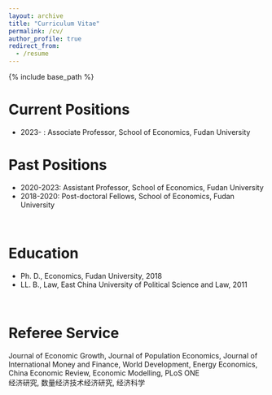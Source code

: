 ```yaml
---
layout: archive
title: "Curriculum Vitae"
permalink: /cv/
author_profile: true
redirect_from:
  - /resume
---
```


{% include base_path %}

Current Positions
======
* 2023- : Associate Professor, School of Economics, Fudan University

Past Positions
======
* 2020-2023: Assistant Professor, School of Economics, Fudan University
* 2018-2020: Post-doctoral Fellows, School of Economics, Fudan University

<br>

Education
======
* Ph. D., Economics, Fudan University, 2018
* LL. B., Law, East China University of Political Science and Law, 2011

<br>

Referee Service
======
Journal of Economic Growth, Journal of Population Economics, Journal of International Money and Finance, World Development, Energy Economics, China Economic Review, Economic Modelling, PLoS ONE <br>
经济研究, 数量经济技术经济研究, 经济科学

